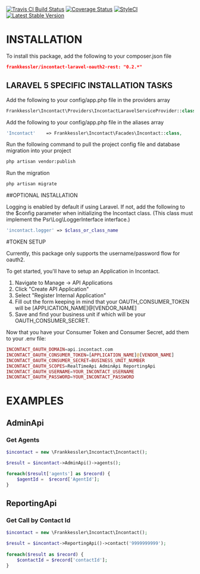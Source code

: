 [![Travis CI Build Status](https://api.travis-ci.org/frankkessler/incontact-laravel-oauth2-rest.svg)](https://travis-ci.org/frankkessler/incontact-laravel-oauth2-rest/)
[![Coverage Status](https://coveralls.io/repos/github/frankkessler/incontact-laravel-oauth2-rest/badge.svg?branch=master)](https://coveralls.io/github/frankkessler/incontact-laravel-oauth2-rest?branch=master)
[![StyleCI](https://styleci.io/repos/45960401/shield)](https://styleci.io/repos/45960401)
[![Latest Stable Version](https://img.shields.io/packagist/v/frankkessler/incontact-laravel-oauth2-rest.svg)](https://packagist.org/packages/frankkessler/incontact-laravel-oauth2-rest)

# INSTALLATION

To install this package, add the following to your composer.json file

```json
frankkessler/incontact-laravel-oauth2-rest: "0.2.*"
```

## LARAVEL 5 SPECIFIC INSTALLATION TASKS
Add the following to your config/app.php file in the providers array

```php
Frankkessler\Incontact\Providers\IncontactLaravelServiceProvider::class,
```

Add the following to your config/app.php file in the aliases array

```php
'Incontact'    => Frankkessler\Incontact\Facades\Incontact::class,
```

Run the following command to pull the project config file and database migration into your project

```bash
php artisan vendor:publish
```

Run the migration

```bash
php artisan migrate
```

##OPTIONAL INSTALLATION

Logging is enabled by default if using Laravel.  If not, add the following to the $config parameter when initializing the Incontact class.  (This class must implement the Psr\Log\LoggerInterface interface.)

```php
'incontact.logger' => $class_or_class_name
```

#TOKEN SETUP

Currently, this package only supports the username/password flow for oauth2.

To get started, you'll have to setup an Application in Incontact.
1. Navigate to Manage -> API Applications
2. Click "Create API Application"
3. Select "Register Internal Application"
4. Fill out the form keeping in mind that your OAUTH_CONSUMER_TOKEN will be [APPLICATION_NAME]@[VENDOR_NAME]
5. Save and find your business unit if which will be your OAUTH_CONSUMER_SECRET.

Now that you have your Consumer Token and Consumer Secret, add them to your .env file:

```php
INCONTACT_OAUTH_DOMAIN=api.incontact.com
INCONTACT_OAUTH_CONSUMER_TOKEN=[APPLICATION_NAME]@[VENDOR_NAME]
INCONTACT_OAUTH_CONSUMER_SECRET=BUSINESS_UNIT_NUMBER
INCONTACT_OAUTH_SCOPES=RealTimeApi AdminApi ReportingApi
INCONTACT_OAUTH_USERNAME=YOUR_INCONTACT_USERNAME
INCONTACT_OAUTH_PASSWORD=YOUR_INCONTACT_PASSWORD
```

# EXAMPLES

## AdminApi

### Get Agents

```php
$incontact = new \Frankkessler\Incontact\Incontact();

$result = $incontact->AdminApi()->agents();

foreach($result['agents'] as $record) {
    $agentId =  $record['AgentId'];
}
```

## ReportingApi

### Get Call by Contact Id

```php
$incontact = new \Frankkessler\Incontact\Incontact();

$result = $incontact->ReportingApi()->contact('9999999999');
                                      
foreach($result as $record) {
    $contactId = $record['contactId'];
}
```